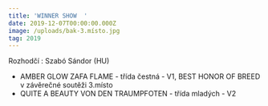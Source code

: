 ```yaml
---
title: 'WINNER SHOW  '
date: 2019-12-07T00:00:00.000Z
image: /uploads/bak-3.místo.jpg
tag: 2019
---
```

Rozhodčí : Szabó Sándor (HU)

- AMBER GLOW ZAFA FLAME - třída čestná - V1, BEST HONOR OF BREED  
v závěrečné soutěži 3.místo
- QUITE A BEAUTY VON DEN TRAUMPFOTEN - třída mladých - V2
